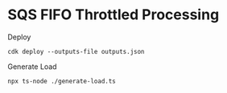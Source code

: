 # SQS FIFO Throttled Processing

Deploy

```
cdk deploy --outputs-file outputs.json
```

Generate Load

```
npx ts-node ./generate-load.ts
```
